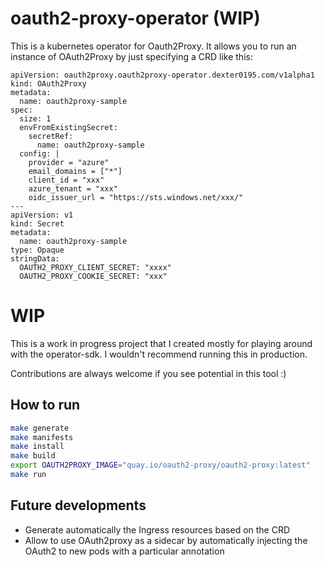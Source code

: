 # oauth2-proxy-operator (WIP)

This is a kubernetes operator for Oauth2Proxy. It allows you to run an instance of OAuth2Proxy by just specifying a CRD like this:

```
apiVersion: oauth2proxy.oauth2proxy-operator.dexter0195.com/v1alpha1
kind: OAuth2Proxy
metadata:
  name: oauth2proxy-sample
spec:
  size: 1
  envFromExistingSecret:
    secretRef:
      name: oauth2proxy-sample
  config: |
    provider = "azure"
    email_domains = ["*"]
    client_id = "xxx"
    azure_tenant = "xxx"
    oidc_issuer_url = "https://sts.windows.net/xxx/"
---
apiVersion: v1
kind: Secret
metadata:
  name: oauth2proxy-sample
type: Opaque
stringData:
  OAUTH2_PROXY_CLIENT_SECRET: "xxxx"
  OAUTH2_PROXY_COOKIE_SECRET: "xxx"
```

# WIP

This is a work in progress project that I created mostly for playing around with the operator-sdk. I wouldn't recommend running this in production.

Contributions are always welcome if you see potential in this tool :) 

## How to run

```bash
make generate
make manifests
make install
make build
export OAUTH2PROXY_IMAGE="quay.io/oauth2-proxy/oauth2-proxy:latest"
make run
```

## Future developments

- Generate automatically the Ingress resources based on the CRD
- Allow to use OAuth2proxy as a sidecar by automatically injecting the OAuth2 to new pods with a particular annotation